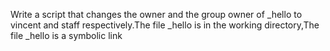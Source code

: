Write a script that changes the owner and the group owner of _hello to vincent and staff respectively.The file _hello is in the working directory,The file _hello is a symbolic link
